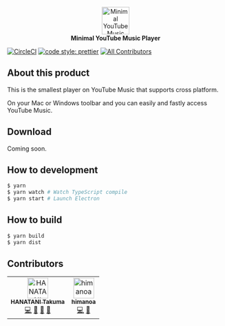 <p align="center">
  <img width="64" src="https://user-images.githubusercontent.com/6993514/52914740-6a275780-330f-11e9-8f82-54d4ec603446.png" alt="Minimal YouTube Music Player"><br>
  <span>
    <b>
      Minimal YouTube Music Player
    </b>
  </span>
</p>

[![CircleCI](https://circleci.com/gh/potato4d/minimalytm.svg?style=svg)](https://circleci.com/gh/potato4d/minimalytm) [![code style: prettier](https://img.shields.io/badge/code_style-prettier-ff69b4.svg?style=flat-square)](https://github.com/prettier/prettier) [![All Contributors](https://img.shields.io/badge/all_contributors-2-orange.svg?style=flat-square)](#contributors)

## About this product

This is the smallest player on YouTube Music that supports cross platform.

On your Mac or Windows toolbar and you can easily and fastly access YouTube Music.

## Download

Coming soon.

## How to development

```bash
$ yarn
$ yarn watch # Watch TypeScript compile
$ yarn start # Launch Electron
```

## How to build

```bash
$ yarn build
$ yarn dist
```

## Contributors

<!-- ALL-CONTRIBUTORS-LIST:START - Do not remove or modify this section -->
<!-- prettier-ignore -->
<table><tr><td align="center"><a href="https://potato4d.me"><img src="https://github.com/potato4d.png" width="48px;" alt="HANATANI Takuma"/><br /><sub><b>HANATANI Takuma</b></sub></a><br /><a href="https://github.com/potato4d/minimalytm/commits?author=potato4d" title="Code">💻</a> <a href="https://github.com/potato4d/minimalytm/issues?q=author%3Apotato4d" title="Bug reports">🐛</a> <a href="#review-potato4d" title="Reviewed Pull Requests">👀</a> <a href="#question-potato4d" title="Answering Questions">💬</a></td><td align="center"><a href="https://himanoa.net/"><img src="https://github.com/himanoa.png" width="48px;" alt="himanoa"/><br /><sub><b>himanoa</b></sub></a><br /><a href="https://github.com/potato4d/minimalytm/commits?author=himanoa" title="Code">💻</a> <a href="https://github.com/potato4d/minimalytm/issues?q=author%3Ahimanoa" title="Bug reports">🐛</a></td></tr></table>
<!-- ALL-CONTRIBUTORS-LIST:END -->
